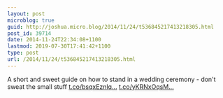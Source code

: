 ```yaml
---
layout: post
microblog: true
guid: http://joshua.micro.blog/2014/11/24/t536845217413218305.html
post_id: 39714
date: 2014-11-24T22:34:08+1100
lastmod: 2019-07-30T17:41:42+1100
type: post
url: /2014/11/24/t536845217413218305.html
---
```

A short and sweet guide on how to stand in a wedding ceremony - don't sweat the small stuff [t.co/bsqxEznlq...](http://t.co/bsqxEznlq5) [t.co/yKRNxOqsM...](http://t.co/yKRNxOqsMj)
